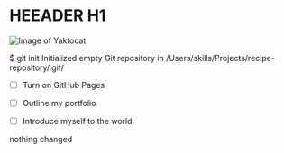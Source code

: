# HEEADER H1





![Image of Yaktocat](https://octodex.github.com/images/yaktocat.png)








$ git init
Initialized empty Git repository in /Users/skills/Projects/recipe-repository/.git/


- [ ] Turn on GitHub Pages
- [ ] Outline my portfolio
- [ ] Introduce myself to the world








nothing changed
